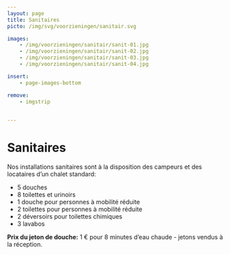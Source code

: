 ```yaml
---
layout: page
title: Sanitaires
picto: /img/svg/voorzieningen/sanitair.svg

images:
    - /img/voorzieningen/sanitair/sanit-01.jpg
    - /img/voorzieningen/sanitair/sanit-02.jpg
    - /img/voorzieningen/sanitair/sanit-03.jpg
    - /img/voorzieningen/sanitair/sanit-04.jpg

insert:
    - page-images-bottom

remove:
    - imgstrip
    

---
```


# Sanitaires 

Nos installations sanitaires sont à la disposition des campeurs et des locataires d’un chalet standard:

* 5 douches
* 8 toilettes et urinoirs
* 1 douche pour personnes à mobilité réduite
* 2 toilettes pour personnes à mobilité réduite
* 2 déversoirs pour toilettes chimiques
* 3 lavabos

**Prix du jeton de douche:** 1 € pour 8 minutes d’eau chaude - jetons vendus à la réception.